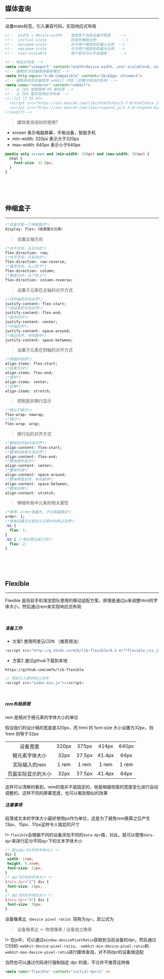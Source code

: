
## 媒体查询
---

设置mate标签，引入兼容代码，实现响应式布局

```html
<!--  width = device-width    宽度等于当前设备的宽度    -->
<!--  initial-scale           初始的缩放比例            -->
<!--  minimum-scale           允许用户缩放到的最小比例  -->
<!--  maximum-scale           允许用户缩放到的最大比例  -->
<!--  user-scalable           用户是否可以手动缩放      -->

<!-- 响应式布局 -->
<meta name="viewport" content="width=device-width, user-scalable=0, initital-scale=1.0, minimum-scale=1, minimum-scale=1, maximum-scale=1">
<!-- 强制IE浏览器使用最新模式 -->
<meta http-equiv="X-UA-Compatible" content="IE=Edge，chrome=1">
<!-- 强制多核浏览器使用 webkit 内核 (好像只有360支持) -->
<meta name="renderer" content="webkit">
<!-- 让 IE8 能够使用 H5 新标签 -->
<!-- 让 IE8 能实现响应式布局 -->
<!--[if lt IE 9]>
  <script src="https://oss.maxcdn.com/libs/html5shiv/3.7.0/html5shiv.js"></script>
  <script src="https://oss.maxcdn.com/libs/respond.js/1.3.0/respond.min.js"></script>
<![endif]-->
```

> 媒体查询该如何使用?

- srceen 表示电脑屏幕，平板设备，智能手机
- min-width: 320px 表示大于320px
- max-width: 640px 表示小于640px

```css
@media only screen and (min-width: 320px) and (max-width: 359px) {
  html {
    font-size: 12.8px;
  }
}
```

<br><br><br>

## 伸缩盒子
---

```css
/*该盒子是一个伸缩盒子*/
display: flex;（给直接父元素）
```

> 设置主轴方向

```css
/*水平方向，从左向右*/
flex-direction: row;
/*水平方向，从右向左*/
flex-direction: row-reverse;
/*垂直方向，从上到下*/
flex-direction: column;
/*垂直方向，从下到上*/
flex-direction: column-reverse;
```

> 设置子元素在主轴的对齐方式

```css
/*向开始的方向对齐*/
justify-content: flex-start;
/*向结束的方向对齐*/
justify-content: flex-end;
/*居中对齐*/
justify-content: center;
/*环绕对齐*/
justify-content: space-around;
/*两边对齐，中间居中*/
justify-content: space-between;
```

> 设置子元素在侧轴的对齐方式

```css
/*侧轴开始的*/
align-items: flex-start;
/*结束方向*/
align-items: flex-end;
/*居中*/
align-items: center;
/*拉伸*/
align-items: stretch;
```

> 控制是非换行显示

```css
/*默认不换行*/
flex-wrap: nowrap;
/*换行*/
flex-wrap: wrap;
```

> 换行后的对齐方式

```css
/*整体向开始方向对齐*/
align-content: flex-start;
/*整体向结束方向对齐*/
align-content: flex-end;
/*整体居中显示*/
align-content: center;
/*整体环绕*/
align-content: space-around;
/*整体两笔对齐，中间居中*/
align-content: space-between;
/*整体拉伸*/
align-content: stretch;
```

> 伸缩布局中元素的相关属性

```css
/*排序，order值越大，子元素越靠后*/
order: 1;
/*用来设置子元素在父元素中的所占比例*/
.b1 {
  flex: 1;
}
.b2 { /*等比例分成三份*/
  flex: 2;
}
```

<br>
<br>
<br>

## Flexible
---

Flexible 是目前手机淘宝团队使用的移动适配方案，原理是通过js来调整html的字体大小，然后通过rem来实现响应式布局

<br>

##### **准备工作**

- 方案1 使用阿里云CDN （推荐用法）

```js
<script src="http://g.tbcdn.cn/mtb/lib-flexible/0.3.4/??flexible_css.js,flexible.js"></script>
```

- 方案2 通过github下载到本地

`https://github.com/amfe/lib-flexible`

```js
// 然后引入其中的js文件
<script src="index.min.js"></script>
```

<br>

##### **rem布局原理**

rem 是相对于根元素的字体大小的单位

假设我们的设计稿的宽度是320px，而 html 的 font-size 大小设置为32px，则 1rem 则等于32px

<table style="text-align: center;">
<tbody>
<tr>
<td>设备宽度</td>
<td>320px</td>
<td>375px</td>
<td>414px</td>
<td>640px</td>
</tr>
<tr>
<td>根元素字体大小</td>
<td>32px</td>
<td>37.5px</td>
<td>41.4px</td>
<td>64px</td>
</tr>
<tr>
<td>实际输入的rem</td>
<td>1 rem</td>
<td>1 rem</td>
<td>1 rem</td>
<td>1 rem</td>
</tr>
<tr>
<td>页面实际显示的大小</td>
<td>32px</td>
<td>37.5px</td>
<td>41.4px</td>
<td>64px</td>
</tr>
</tbody>
</table>

这样可以清晰的看到，rem的值并不是固定的，他是根据视窗的宽度变化进行自动调整的，这样不同的屏幕宽度，也可以看到相似的效果

##### **注意事项**

段落或文本的字体大小最好使用px作为单位，这是为了避免rem换算之后产生13px、15px、17px这样令人尴尬的尺寸

!> `flexible`会根据不同的设备添加不同的`data-dpr`值，对此，就可以使用`data-dpr`来进行区分不同`dpr`下的文本字体大小

```css
/* 默认dpr为1时的字体大小 */
div {
 width: 1rem; 
 height: 0.4rem;
 font-size: 12px; 
}
/* dpr为2时的字体大小 */
[data-dpr="2"] div {
 font-size: 24px;
}
/* dpr为3时字体的大小 */
[data-dpr="3"] div {
 font-size: 36px;
}
```

设备像素比`（device pixel ratio）`简称为`dpr`，其公式为

> 设备像素比 ＝ 物理像素 / 设备独立像素

!> 在js中，可以通过`window.devicePixelRatio`获取到当前设备的dpr。然后通过CSS的`-webkit-device-pixel-ratio`，`-webkit-min-device-pixel-ratio`和`-webkit-max-device-pixel-ratio`进行媒体查询，对不同dpr的设备做适配

当然也可以通过代码进行强制指定 dpr 的值，不过并不推荐这样做

```html
<meta name="flexible" content="initial-dpr=1" />
```